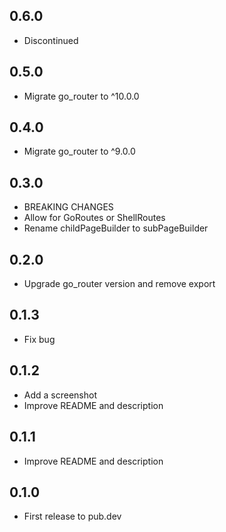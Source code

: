 ## 0.6.0

* Discontinued

## 0.5.0

* Migrate go_router to ^10.0.0

## 0.4.0

* Migrate go_router to ^9.0.0

## 0.3.0

* BREAKING CHANGES
* Allow for GoRoutes or ShellRoutes
* Rename childPageBuilder to subPageBuilder

## 0.2.0

* Upgrade go_router version and remove export

## 0.1.3

* Fix bug


## 0.1.2

* Add a screenshot
* Improve README and description


## 0.1.1

* Improve README and description


## 0.1.0

* First release to pub.dev
